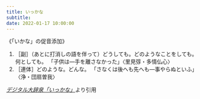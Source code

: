 ```yaml
---
title: いっかな
subtitle: 
date: 2022-01-17 10:00:00
---
```


《「いかな」の促音添加》
1. ［副］（あとに打消しの語を伴って）どうしても。どのようなことをしても。何としても。
    「子供は―手を離さなかった」〈里見弴・多情仏心〉
2. ［連体］どのような。どんな。
    「さなくは後へも先へも―事やらぬといふ」〈浄・団扇曽我〉

<cite>[デジタル大辞泉「いっかな」](https://dictionary.goo.ne.jp/word/%E3%81%84%E3%81%A3%E3%81%8B%E3%81%AA/)</cite>より引用